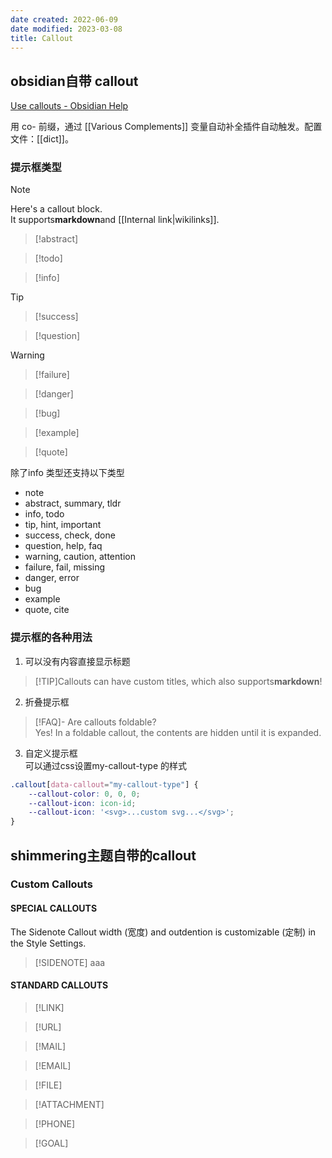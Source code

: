 ```yaml
---
date created: 2022-06-09
date modified: 2023-03-08
title: Callout
---
```


## obsidian自带 callout

[Use callouts - Obsidian Help](https://help.obsidian.md/How+to/Use+callouts)

用 co- 前缀，通过 [[Various Complements]] 变量自动补全插件自动触发。配置文件：[[dict]]。

### 提示框类型

>[!note]
> Here's a callout block.  
> It supports**markdown**and [[Internal link|wikilinks]].

>[!abstract]

>[!todo]

>[!info]

>[!tip]

>[!success]

>[!question]

>[!warning]

>[!failure]

>[!danger]

>[!bug]

>[!example]

>[!quote]

除了info 类型还支持以下类型

- note
- abstract, summary, tldr
- info, todo
- tip, hint, important
- success, check, done
- question, help, faq
- warning, caution, attention
- failure, fail, missing
- danger, error
- bug
- example
- quote, cite

### 提示框的各种用法

1. 可以没有内容直接显示标题

>[!TIP]Callouts can have custom titles, which also supports**markdown**!

2. 折叠提示框

>[!FAQ]- Are callouts foldable?  
> Yes! In a foldable callout, the contents are hidden until it is expanded.

3. 自定义提示框  
可以通过css设置my-callout-type 的样式

```css
.callout[data-callout="my-callout-type"] {
    --callout-color: 0, 0, 0;
    --callout-icon: icon-id;
    --callout-icon: '<svg>...custom svg...</svg>';
}
```

## shimmering主题自带的callout

### Custom Callouts

#### [](https://chrisgrieser.github.io/shimmering-focus/css-classes/#special-callouts)SPECIAL CALLOUTS

The Sidenote Callout width (宽度) and outdention is customizable (定制) in the Style Settings.

>[!SIDENOTE]
> aaa

#### STANDARD CALLOUTS

>[!LINK]

>[!URL]

>[!MAIL]

>[!EMAIL]

>[!FILE]

>

>[!ATTACHMENT]

>[!PHONE]

>[!GOAL]
